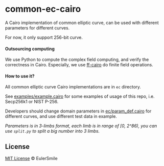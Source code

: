 # common-ec-cairo

A Cairo implementation of common elliptic curve, can be used with different parameters for different curves.

For now, it only support 256-bit curve. 

#### Outsourcing computing

We use Python to compute the complex field computing, and verify the correctness in Cairo. Especially, we use [ff-cairo](https://github.com/EulerSmile/ff-cairo) do finite field operations.

#### How to use it?

All common elliptic curve Cairo implementations are in `ec` directory.

See [examples/example.cairo](examples/example.cairo) for some examples of usage of this repo, i.e. Secp256k1 or NIST P-256.

Developers should change domain parameters in [ec/param_def.cairo](ec/param_def.cairo) for different curves, and use different test data in example.


*Parameters is in 3-limbs format, each limb is in range of [0, 2^86), you can use `split.py` to split a big number into 3 limbs.*

## License
[MIT License](https://opensource.org/licenses/MIT) © EulerSmile